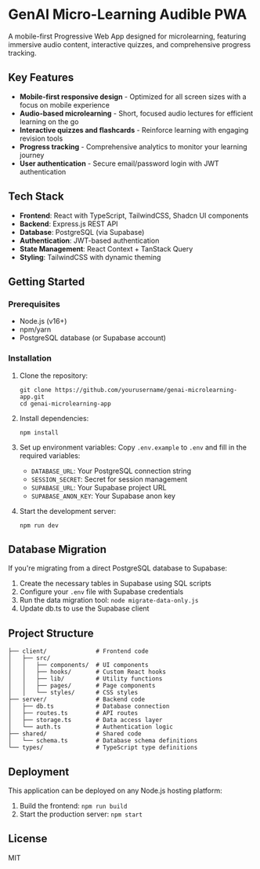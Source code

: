 # GenAI Micro-Learning Audible PWA

A mobile-first Progressive Web App designed for microlearning, featuring immersive audio content, interactive quizzes, and comprehensive progress tracking.

## Key Features

- **Mobile-first responsive design** - Optimized for all screen sizes with a focus on mobile experience
- **Audio-based microlearning** - Short, focused audio lectures for efficient learning on the go
- **Interactive quizzes and flashcards** - Reinforce learning with engaging revision tools
- **Progress tracking** - Comprehensive analytics to monitor your learning journey
- **User authentication** - Secure email/password login with JWT authentication

## Tech Stack

- **Frontend**: React with TypeScript, TailwindCSS, Shadcn UI components
- **Backend**: Express.js REST API
- **Database**: PostgreSQL (via Supabase)
- **Authentication**: JWT-based authentication
- **State Management**: React Context + TanStack Query
- **Styling**: TailwindCSS with dynamic theming

## Getting Started

### Prerequisites

- Node.js (v16+)
- npm/yarn
- PostgreSQL database (or Supabase account)

### Installation

1. Clone the repository:
   ```
   git clone https://github.com/yourusername/genai-microlearning-app.git
   cd genai-microlearning-app
   ```

2. Install dependencies:
   ```
   npm install
   ```

3. Set up environment variables:
   Copy `.env.example` to `.env` and fill in the required variables:
   - `DATABASE_URL`: Your PostgreSQL connection string
   - `SESSION_SECRET`: Secret for session management
   - `SUPABASE_URL`: Your Supabase project URL
   - `SUPABASE_ANON_KEY`: Your Supabase anon key

4. Start the development server:
   ```
   npm run dev
   ```

## Database Migration

If you're migrating from a direct PostgreSQL database to Supabase:

1. Create the necessary tables in Supabase using SQL scripts
2. Configure your `.env` file with Supabase credentials
3. Run the data migration tool: `node migrate-data-only.js`
4. Update db.ts to use the Supabase client

## Project Structure

```
├── client/              # Frontend code
│   ├── src/             
│   │   ├── components/  # UI components
│   │   ├── hooks/       # Custom React hooks
│   │   ├── lib/         # Utility functions
│   │   ├── pages/       # Page components
│   │   └── styles/      # CSS styles
├── server/              # Backend code
│   ├── db.ts            # Database connection
│   ├── routes.ts        # API routes
│   ├── storage.ts       # Data access layer
│   └── auth.ts          # Authentication logic
├── shared/              # Shared code
│   └── schema.ts        # Database schema definitions
└── types/               # TypeScript type definitions
```

## Deployment

This application can be deployed on any Node.js hosting platform:

1. Build the frontend: `npm run build`
2. Start the production server: `npm start`

## License

MIT